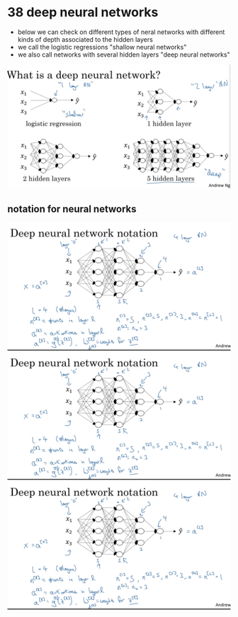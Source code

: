 # 38 deep neural networks

- below we can check on different types of neral networks with different kinds of depth associated to the hidden layers
- we call the logistic regressions "shallow neural networks"
- we also call networks with several hidden layers "deep neural networks"

![image](images/image_54.png)

## notation for neural networks

![image](image.png)![image](image.png)![image](image.png)